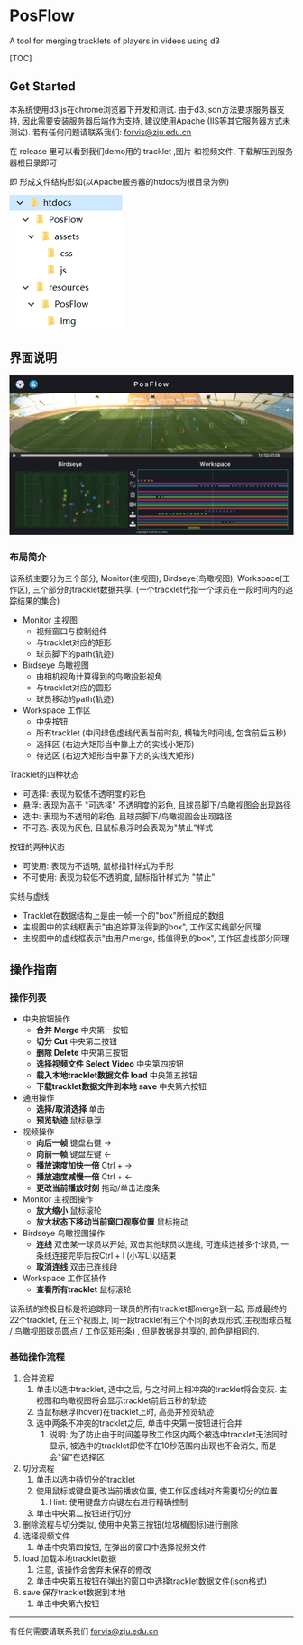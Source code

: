 # PosFlow
A tool for merging tracklets of players in videos using d3

[TOC]

## Get Started

本系统使用d3.js在chrome浏览器下开发和测试. 由于d3.json方法要求服务器支持, 因此需要安装服务器后端作为支持, 建议使用Apache (IIS等其它服务器方式未测试). 若有任何问题请联系我们: forvis@zju.edu.cn

在 release 里可以看到我们demo用的 tracklet ,图片 和视频文件, 下载解压到服务器根目录即可

即 形成文件结构形如(以Apache服务器的htdocs为根目录为例)

![1557411382923](README.assets/1557411382923.png)

## 界面说明

![1557411454919](README.assets/1557411454919.png)

### 布局简介

该系统主要分为三个部分, Monitor(主视图), Birdseye(鸟瞰视图), Workspace(工作区), 三个部分的tracklet数据共享. (一个tracklet代指一个球员在一段时间内的追踪结果的集合)

- Monitor 主视图
  - 视频窗口与控制组件
  - 与tracklet对应的矩形
  - 球员脚下的path(轨迹)
- Birdseye 鸟瞰视图
  - 由相机视角计算得到的鸟瞰投影视角
  - 与tracklet对应的圆形
  - 球员移动的path(轨迹)
- Workspace 工作区
  - 中央按钮
  - 所有tracklet (中间绿色虚线代表当前时刻, 横轴为时间线, 包含前后五秒)
  - 选择区 (右边大矩形当中靠上方的实线小矩形)
  - 待选区 (右边大矩形当中靠下方的实线大矩形)



Tracklet的四种状态

- 可选择: 表现为较低不透明度的彩色
- 悬浮: 表现为高于 "可选择" 不透明度的彩色, 且球员脚下/鸟瞰视图会出现路径
- 选中: 表现为不透明的彩色, 且球员脚下/鸟瞰视图会出现路径
- 不可选: 表现为灰色, 且鼠标悬浮时会表现为"禁止"样式



按钮的两种状态

- 可使用: 表现为不透明, 鼠标指针样式为手形
- 不可使用: 表现为较低不透明度, 鼠标指针样式为 "禁止"



实线与虚线

- Tracklet在数据结构上是由一帧一个的"box"所组成的数组
- 主视图中的实线框表示"由追踪算法得到的box", 工作区实线部分同理
- 主视图中的虚线框表示"由用户merge, 插值得到的box", 工作区虚线部分同理



## 操作指南

### 操作列表

- 中央按钮操作
  - **合并 Merge** 中央第一按钮 
  - **切分 Cut** 中央第二按钮
  - **删除 Delete** 中央第三按钮
  - **选择视频文件 Select Video** 中央第四按钮
  - **载入本地tracklet数据文件 load** 中央第五按钮
  - **下载tracklet数据文件到本地 save** 中央第六按钮
- 通用操作
  - **选择/取消选择** 单击
  - **预览轨迹** 鼠标悬浮
- 视频操作
  - **向后一帧** 键盘右键 ->
  - **向前一帧** 键盘左键 <-
  - **播放速度加快一倍** Ctrl + ->
  - **播放速度减慢一倍** Ctrl + <-
  - **更改当前播放时刻** 拖动/单击进度条
- Monitor 主视图操作
  - **放大缩小** 鼠标滚轮
  - **放大状态下移动当前窗口观察位置** 鼠标拖动
- Birdseye 鸟瞰视图操作
  - **连线** 双击某一球员以开始, 双击其他球员以连线, 可连续连接多个球员, 一条线连接完毕后按Ctrl + l (小写L)以结束
  - **取消连线** 双击已连线段
- Workspace 工作区操作
  - **查看所有tracklet** 鼠标滚轮

该系统的终极目标是将追踪同一球员的所有tracklet都merge到一起, 形成最终的22个tracklet, 在三个视图上, 同一段tracklet有三个不同的表现形式(主视图球员框 / 鸟瞰视图球员圆点 / 工作区矩形条) , 但是数据是共享的, 颜色是相同的.

### 基础操作流程

1. 合并流程
   1. 单击以选中tracklet, 选中之后, 与之时间上相冲突的tracklet将会变灰. 主视图和鸟瞰视图将会显示tracklet前后五秒的轨迹
   2. 当鼠标悬浮(hover)在tracklet上时, 高亮并预览轨迹
   3. 选中两条不冲突的tracklet之后, 单击中央第一按钮进行合并
      1. 说明: 为了防止由于时间差导致工作区内两个被选中tracklet无法同时显示, 被选中的tracklet即使不在10秒范围内出现也不会消失, 而是会"留"在选择区
2. 切分流程
   1. 单击以选中待切分的tracklet
   2. 使用鼠标或键盘更改当前播放位置, 使工作区虚线对齐需要切分的位置
      1. Hint: 使用键盘方向键左右进行精确控制
   3. 单击中央第二按钮进行切分
3. 删除流程与切分类似, 使用中央第三按钮(垃圾桶图标)进行删除
4. 选择视频文件
   1. 单击中央第四按钮, 在弹出的窗口中选择视频文件
5. load 加载本地tracklet数据
   1. 注意, 该操作会舍弃未保存的修改
   2. 单击中央第五按钮在弹出的窗口中选择tracklet数据文件(json格式)
6. save 保存tracklet数据到本地
   1. 单击中央第六按钮



***
有任何需要请联系我们 forvis@zju.edu.cn
